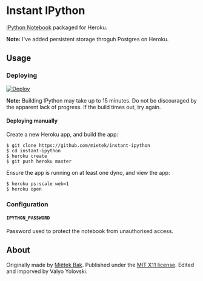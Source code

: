 Instant IPython
===============

[IPython Notebook](http://ipython.org/notebook.html) packaged for Heroku.

**Note:**  I've added persistent storage throguh Postgres on Heroku. 


Usage
-----

### Deploying

[![Deploy](https://www.herokucdn.com/deploy/button.svg)](https://heroku.com/deploy?template=https://github.com/vyolovski/instant-ipython)

**Note:**  Building IPython may take up to 15 minutes.  Do not be discouraged by the apparent lack of progress.  If the build times out, try again.


#### Deploying manually

Create a new Heroku app, and build the app:

```
$ git clone https://github.com/mietek/instant-ipython
$ cd instant-ipython
$ heroku create
$ git push heroku master
```

Ensure the app is running on at least one dyno, and view the app:

```
$ heroku ps:scale web=1
$ heroku open
```


### Configuration

#### `IPYTHON_PASSWORD`

Password used to protect the notebook from unauthorised access.


About
-----

Originally made by [Miëtek Bak](https://mietek.io/).  Published under the [MIT X11 license](https://mietek.io/license/). Edited and imporved by Valyo Yolovski.
